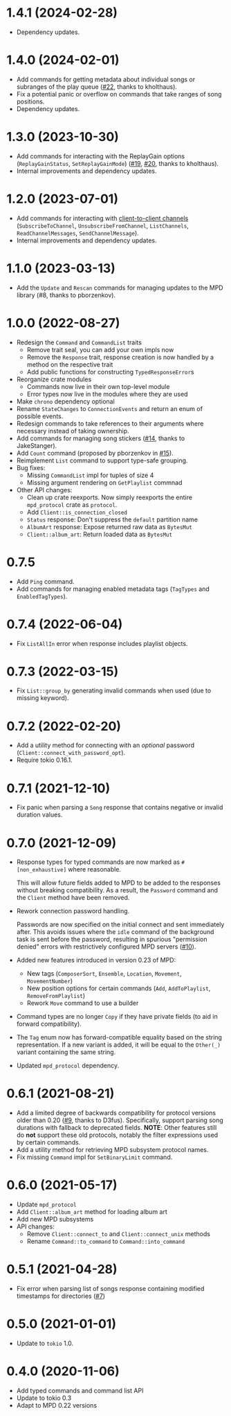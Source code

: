# 1.4.1 (2024-02-28)

 - Dependency updates.

# 1.4.0 (2024-02-01)

 - Add commands for getting metadata about individual songs or subranges of the play queue ([#22](https://github.com/elomatreb/mpd_client/pull/22), thanks to kholthaus).
 - Fix a potential panic or overflow on commands that take ranges of song positions.
 - Dependency updates.

# 1.3.0 (2023-10-30)

 - Add commands for interacting with the ReplayGain options (`ReplayGainStatus`, `SetReplayGainMode`) ([#19](https://github.com/elomatreb/mpd_client/issues/19), [#20](https://github.com/elomatreb/mpd_client/20), thanks to kholthaus).
 - Internal improvements and dependency updates.

# 1.2.0 (2023-07-01)

 - Add commands for interacting with [client-to-client channels](https://mpd.readthedocs.io/en/latest/protocol.html#client-to-client) (`SubscribeToChannel`, `UnsubscribeFromChannel`, `ListChannels`, `ReadChannelMessages`, `SendChannelMessage`).
 - Internal improvements and dependency updates.

# 1.1.0 (2023-03-13)

 - Add the `Update` and `Rescan` commands for managing updates to the MPD library (#8, thanks to pborzenkov).

# 1.0.0 (2022-08-27)

 - Redesign the `Command` and `CommandList` traits
   - Remove trait seal, you can add your own impls now
   - Remove the `Response` trait, response creation is now handled by a method on the respective trait
   - Add public functions for constructing `TypedResponseError`s
 - Reorganize crate modules
   - Commands now live in their own top-level module
   - Error types now live in the modules where they are used
 - Make `chrono` dependency optional
 - Rename `StateChanges` to `ConnectionEvents` and return an enum of possible events.
 - Redesign commands to take references to their arguments where necessary instead of taking ownership.
 - Add commands for managing song stickers ([#14](https://github.com/elomatreb/mpd_client/pull/14), thanks to JakeStanger).
 - Add `Count` command (proposed by pborzenkov in [#15](https://github.com/elomatreb/mpd_client/pull/15)).
 - Reimplement `List` command to support type-safe grouping.
 - Bug fixes:
   - Missing `CommandList` impl for tuples of size 4
   - Missing argument rendering on `GetPlaylist` commnad
 - Other API changes:
   - Clean up crate reexports. Now simply reexports the entire `mpd_protocol` crate as `protocol`.
   - Add `Client::is_connection_closed`
   - `Status` response: Don't suppress the `default` partition name
   - `AlbumArt` response: Expose returned raw data as `BytesMut`
   - `Client::album_art`: Return loaded data as `BytesMut`

# 0.7.5

 - Add `Ping` command.
 - Add commands for managing enabled metadata tags (`TagTypes` and `EnabledTagTypes`).

# 0.7.4 (2022-06-04)

 - Fix `ListAllIn` error when response includes playlist objects.

# 0.7.3 (2022-03-15)

 - Fix `List::group_by` generating invalid commands when used (due to missing keyword).

# 0.7.2 (2022-02-20)

 - Add a utility method for connecting with an *optional* password (`Client::connect_with_password_opt`).
 - Require tokio 0.16.1.

# 0.7.1 (2021-12-10)

 - Fix panic when parsing a `Song` response that contains negative or invalid duration values.

# 0.7.0 (2021-12-09)

 - Response types for typed commands are now marked as `#[non_exhaustive]` where reasonable.

   This will allow future fields added to MPD to be added to the responses without breaking compatibility. As a result, the `Password` command and the `Client` method have been removed.
 - Rework connection password handling.

   Passwords are now specified on the initial connect and sent immediately after. This avoids issues where the `idle` command of the background task is sent before the password, resulting in spurious "permission denied" errors with restrictively configured MPD servers ([#10](https://github.com/elomatreb/mpd_client/issues/10)).
 - Added new features introduced in version 0.23 of MPD:
   - New tags (`ComposerSort`, `Ensemble`, `Location`, `Movement`, `MovementNumber`)
   - New position options for certain commands (`Add`, `AddToPlaylist`, `RemoveFromPlaylist`)
   - Rework `Move` command to use a builder
 - Command types are no longer `Copy` if they have private fields (to aid in forward compatibility).
 - The `Tag` enum now has forward-compatible equality based on the string representation. If a new variant is added, it will be equal to the `Other(_)` variant containing the same string.
 - Updated `mpd_protocol` dependency.

# 0.6.1 (2021-08-21)

 - Add a limited degree of backwards compatibility for protocol versions older than 0.20 ([#9](https://github.com/elomatreb/mpd_client/pull/9), thanks to D3fus).
   Specifically, support parsing song durations with fallback to deprecated fields.
   **NOTE**: Other features still do **not** support these old protocols, notably the filter expressions used by certain commands.
 - Add a utility method for retrieving MPD subsystem protocol names.
 - Fix missing `Command` impl for `SetBinaryLimit` command.

# 0.6.0 (2021-05-17)

 - Update `mpd_protocol`
 - Add `Client::album_art` method for loading album art
 - Add new MPD subsystems
 - API changes:
   - Remove `Client::connect_to` and `Client::connect_unix` methods
   - Rename `Command::to_command` to `Command::into_command`

# 0.5.1 (2021-04-28)

 - Fix error when parsing list of songs response containing modified timestamps for directories ([#7](https://github.com/elomatreb/mpd_client/issues/7))

# 0.5.0 (2021-01-01)

 - Update to `tokio` 1.0.

# 0.4.0 (2020-11-06)

 - Add typed commands and command list API
 - Update to tokio 0.3
 - Adapt to MPD 0.22 versions

